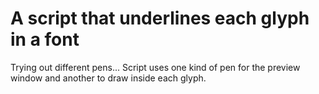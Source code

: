 # A script that underlines each glyph in a font
Trying out different pens... Script uses one kind of pen for the preview window and another to draw inside each glyph.
